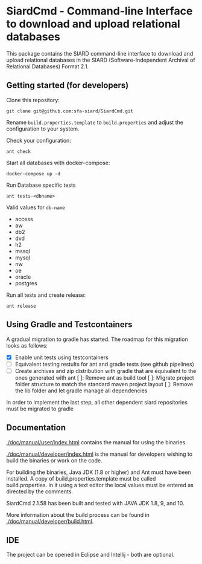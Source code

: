 # SiardCmd - Command-line Interface to download and upload relational databases

This package contains the SIARD command-line interface to download and upload
relational databases in the SIARD (Software-Independent Archival of
Relational Databases) Format 2.1.

## Getting started (for developers)

Clone this repository:

```shell
git clone git@github.com:sfa-siard/SiardCmd.git
```

Rename `build.properties.template` to `build.properties` and adjust the configuration to your system.

Check your configuration:
```shell
ant check
```

Start all databases with docker-compose:
```shell
docker-compose up -d
```

Run Database specific tests
```shell
ant tests-<dbname>
```

Valid values for `db-name`

* access
* aw
* db2
* dvd
* h2
* mssql
* mysql
* nw
* oe
* oracle
* postgres


Run all tests and create release:

```shell
ant release
```

## Using Gradle and Testcontainers

A gradual migration to gradle has started. The roadmap for this migration looks as follows:

- [x] Enable unit tests using testcontainers
- [ ] Equivalent testing restults for ant and gradle tests (see github pipelines)
- [ ] Create archives and zip distribution with gradle that are equivalent to the ones generated with ant
[ ]: Remove ant as build tool
[ ]: Migrate project folder structure to match the standard maven project layout
[ ]: Remove the lib folder and let gradle manage all dependencies

In order to implement the last step, all other dependent siard repositories must be migrated to gradle


## Documentation
[./doc/manual/user/index.html](./doc/manual/user/index.html) contains the manual for using the binaries.

[./doc/manual/developer/index.html](./doc/manual/developer/index.html) is the manual for developers wishing to
build the binaries or work on the code.  

For building the binaries, Java JDK (1.8 or higher) and Ant must 
have been installed. A copy of build.properties.template must be called 
build.properties. In it using a text editor the local values must be 
entered as directed by the comments.

SiardCmd 2.1.58 has been built and tested with JAVA JDK 1.8, 9, and 10.

More information about the build process can be found in
[./doc/manual/developer/build.html](./doc/manual/developer/build.html).


## IDE

The project can be opened in Eclipse and Intellij - both are optional.


